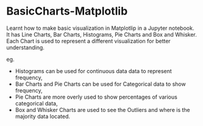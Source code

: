 # BasicCharts-Matplotlib
Learnt how to make basic visualization in Matplotlip in a Jupyter notebook. It has Line Charts, Bar Charts, Histograms, Pie Charts and Box and Whisker. Each Chart is used to represent a different visualization for better understanding.

eg. 
* Histograms can be used for continuous data data to represent frequency,
* Bar Charts and Pie Charts can be used for Categorical data to show frequency,
* Pie Charts are more overly used to show percentages of various categorical data,
* Box and Whisker Charts are used to see the Outliers and where is the majority data located.
